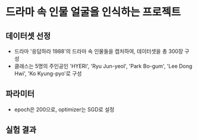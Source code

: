 # 드라마 속 인물 얼굴을 인식하는 프로젝트

## 데이터셋 선정
- 드라마 '응답하라 1988'의 드라마 속 인물들을 캡처하여, 데이터셋을 총 300장 구성
- 클래스는 5명의 주인공인 'HYERI', 'Ryu Jun-yeol', 'Park Bo-gum', 'Lee Dong Hwi', 'Ko Kyung-pyo'로 구성

## 파라미터
- epoch은 200으로, optimizer는 SGD로 설정

## 실험 결과

